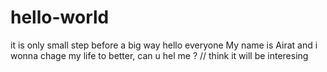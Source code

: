 # hello-world
it is only small step before a big way
hello everyone My name is Airat and i wonna chage my life to better, can u hel me ? // think it will be interesing
